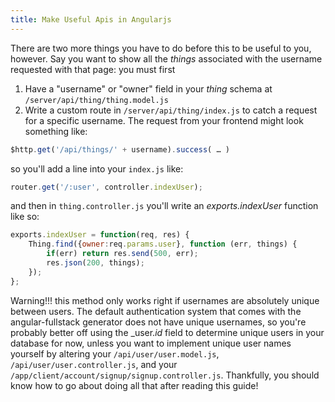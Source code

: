```yaml
---
title: Make Useful Apis in Angularjs
---
```

There are two more things you have to do before this to be useful to you, however. Say you want to show all the _things_ associated with the username requested with that page: you must first

1.  Have a "username" or "owner" field in your _thing_ schema at `/server/api/thing/thing.model.js`
2.  Write a custom route in `/server/api/thing/index.js` to catch a request for a specific username. The request from your frontend might look something like:

```js
$http.get('/api/things/' + username).success( … )
```

so you'll add a line into your `index.js` like:

```js
router.get('/:user', controller.indexUser);
```

and then in `thing.controller.js` you'll write an _exports.indexUser_ function like so:

```js
exports.indexUser = function(req, res) {
    Thing.find({owner:req.params.user}, function (err, things) {
        if(err) return res.send(500, err);
        res.json(200, things);
    });
};
```

Warning!!! this method only works right if usernames are absolutely unique between users. The default authentication system that comes with the angular-fullstack generator does not have unique usernames, so you're probably better off using the _user._id_ field to determine unique users in your database for now, unless you want to implement unique user names yourself by altering your `/api/user/user.model.js`, `/api/user/user.controller.js`, and your `/app/client/account/signup/signup.controller.js`. Thankfully, you should know how to go about doing all that after reading this guide!
